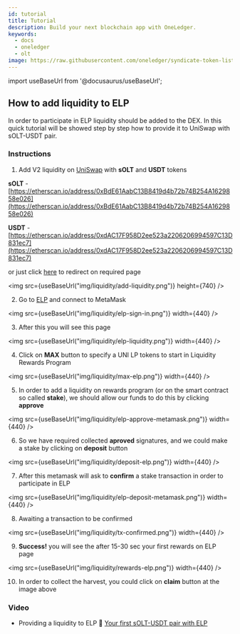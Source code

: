 ```yaml
---
id: tutorial
title: Tutorial
description: Build your next blockchain app with OneLedger.
keywords:
  - docs
  - oneledger
  - olt
image: https://raw.githubusercontent.com/oneledger/syndicate-token-list/master/logo.svg
---
```

import useBaseUrl from '@docusaurus/useBaseUrl';

## How to add liquidity to ELP

In order to participate in ELP liquidity should be added to the DEX.
In this quick tutorial will be showed step by step how to provide it to UniSwap with sOLT-USDT pair.


### Instructions

1. Add V2 liquidity on [UniSwap](https://app.uniswap.org/#/add/v2/0xdAC17F958D2ee523a2206206994597C13D831ec7/0xBdE61AabC13B8419d4b72b74B254A1629858e026)
with **sOLT** and **USDT** tokens

  **sOLT** - [https://etherscan.io/address/0xBdE61AabC13B8419d4b72b74B254A1629858e026](https://etherscan.io/address/0xBdE61AabC13B8419d4b72b74B254A1629858e026)

  **USDT** - [https://etherscan.io/address/0xdAC17F958D2ee523a2206206994597C13D831ec7](https://etherscan.io/address/0xdAC17F958D2ee523a2206206994597C13D831ec7)

  or just click [here](https://app.uniswap.org/#/add/v2/0xdAC17F958D2ee523a2206206994597C13D831ec7/0xBdE61AabC13B8419d4b72b74B254A1629858e026) to redirect on required page

  <img src={useBaseUrl("img/liquidity/add-liquidity.png")} height={740} />

2. Go to [ELP](https://elp.oneledger.io/liquidity) and connect to MetaMask

  <img src={useBaseUrl("img/liquidity/elp-sign-in.png")} width={440} />

3. After this you will see this page

  <img src={useBaseUrl("img/liquidity/elp-liquidity.png")} width={440} />

4. Click on **MAX** button to specify a UNI LP tokens to start in Liquidity Rewards Program

  <img src={useBaseUrl("img/liquidity/max-elp.png")} width={440} />

5. In order to add a liquidity on rewards program (or on the smart contract so called **stake**), we should allow our funds to do this by clicking **approve**

  <img src={useBaseUrl("img/liquidity/elp-approve-metamask.png")} width={440} />

6. So we have required collected **aproved** signatures, and we could make a stake by clicking on **deposit** button

  <img src={useBaseUrl("img/liquidity/deposit-elp.png")} width={440} />

7. After this metamask will ask to **confirm** a stake transaction in order to participate in ELP

  <img src={useBaseUrl("img/liquidity/elp-deposit-metamask.png")} width={440} />

8. Awaiting a transaction to be confirmed

  <img src={useBaseUrl("img/liquidity/tx-confirmed.png")} width={440} />

9. **Success!** you will see the after 15-30 sec your first rewards on ELP page

  <img src={useBaseUrl("img/liquidity/rewards-elp.png")} width={440} />

10. In order to collect the harvest, you could click on **claim** button at the image above


### Video

* Providing a liquidity to ELP :movie_camera: [Your first sOLT-USDT pair with ELP](https://www.youtube.com/watch?v=kNI7olz8Olw&ab_channel=OneLedgerTechnologyInc.)
